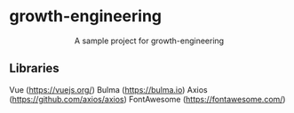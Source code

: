 # growth-engineering
<p align="center">A sample project for growth-engineering</p>

## Libraries
Vue (https://vuejs.org/)
Bulma (https://bulma.io)
Axios (https://github.com/axios/axios)
FontAwesome (https://fontawesome.com/)